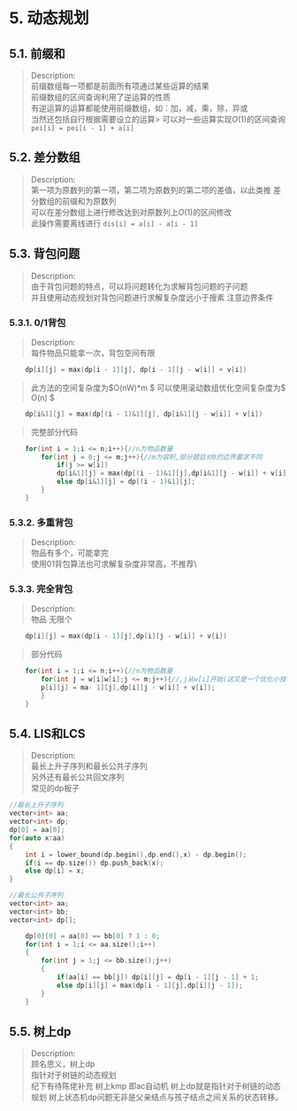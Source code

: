 # 5. 动态规划

## 5.1. 前缀和

> Description:\
> 前缀数组每一项都是前面所有项通过某些运算的结果\
> 前缀数组的区间查询利用了逆运算的性质\
> 有逆运算的运算都能使用前缀数组，如：加，减，乘，除，异或\
> 当然还包括自行根据需要设立的运算\> 可以对一些运算实现$O$(1)的区间查询\
> `pei[i] = pei[i - 1] + a[i]`

## 5.2. 差分数组

> Description:\
> 第一项为原数列的第一项，第二项为原数列的第二项的差值，以此类推
> 差分数组的前缀和为原数列\
> 可以在差分数组上进行修改达到对原数列上$O$(1)的区间修改\
> 此操作需要离线进行
> `dis[i] = a[i] - a[i - 1]`

## 5.3. 背包问题

> Description:\
> 由于背包问题的特点，可以将问题转化为求解背包问题的子问题\
> 并且使用动态规划对背包问题进行求解复杂度远小于搜素
> 注意边界条件

### 5.3.1. 0/1背包

> Description:\
> 每件物品只能拿一次，背包空间有限

```cpp
    dp[i][j] = max(dp[i - 1][j], dp[i - 1][j - w[i]] + v[i])
```

> 此方法的空间复杂度为$O(nW)*m $
> 可以使用滚动数组优化空间复杂度为$ O(n) $

```cpp
    dp[i&1][j] = max(dp[(i - 1)&1][j], dp[i&1][j - w[i]] + v[i])
```

>完整部分代码

```cpp
    for(int i = 1;i <= n;i++){//n为物品数量
        for(int j = 0;j <= m;j++){//m为容积,部分题目对0的边界要求不同
            if(j >= w[i])
            dp[i&1][j] = max(dp[(i - 1)&1][j],dp[i&1][j - w[i]] + v[i]);
            else dp[i&1][j] = dp[(i - 1)&1][j];
        }
    }
```

### 5.3.2. 多重背包

> Description:\
> 物品有多个，可能拿完\
> 使用01背包算法也可求解复杂度非常高，不推荐\

### 5.3.3. 完全背包

> Description:\
> 物品 无限个

```cpp
    dp[i][j] = max(dp[i - 1][j],dp[i][j - w[i]] + v[i])
```

>部分代码

```cpp
    for(int i = 1;i <= n;i++){//n为物品数量
        for(int j = w[i]w[i];j <= m;j++){//,j从w[i]开始(这又是一个优化小技巧)
        p[i][j] = ma- 1][j],dp[i][j - w[i]] + v[i]);
        }
    }
```

## 5.4. LIS和LCS

> Description:\
> 最长上升子序列和最长公共子序列\
> 另外还有最长公共回文序列\
> 常见的dp板子

```cpp
//最长上升子序列
vector<int> aa;
vector<int> dp;
dp[0] = aa[0];
for(auto x:aa)
{
    int i = lower_bound(dp.begin(),dp.end(),x) - dp.begin();
    if(i == dp.size()) dp.push_back(x);
    else dp[i] = x;
}
```

```cpp
//最长公共子序列
vector<int> aa;
vector<int> bb;
vector<int> dp[];

    dp[0][0] = aa[0] == bb[0] ? 1 : 0;
    for(int i = 1;i <= aa.size();i++)
    {
        for(int j = 1;j <= bb.size();j++)
        {
            if(aa[i] == bb[j]) dp[i][j] = dp[i - 1][j - 1] + 1;
            else dp[i][j] = max(dp[i - 1][j],dp[i][j - 1]);
        }
    }
```

## 5.5. 树上dp

> Description:\
> 顾名思义，树上dp\
> 指针对于树链的动态规划\
> 纪下有待陈佬补充
> 树上kmp 即ac自动机
> 树上dp就是指针对于树链的动态规划
> 树上状态机dp问题无非是父亲结点与孩子结点之间关系的状态转移。

